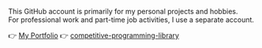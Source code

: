This GitHub account is primarily for my personal projects and hobbies.  
For professional work and part-time job activities, I use a separate account.

👉 [My Portfolio](https://portfolio-yuus-projects-7965612b.vercel.app/)
👉 [competitive-programming-library](https://yu-0811.github.io/competitive-programming-library/)
